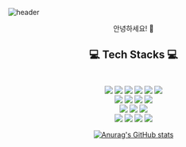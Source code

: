 
<!--
**Malbongs/Malbongs** is a ✨ _special_ ✨ repository because its `README.md` (this file) appears on your GitHub profile.

Here are some ideas to get you started:

- 🔭 I’m currently working on ...
- 🌱 I’m currently learning ...
- 👯 I’m looking to collaborate on ...
- 🤔 I’m looking for help with ...
- 💬 Ask me about ...
- 📫 How to reach me: ...
- 😄 Pronouns: ...
- ⚡ Fun fact: ...
-->
![header](https://capsule-render.vercel.app/api?type=waving&color=auto&height=200&section=header&text=Malbongs&fontSize=60)<br>
<div align = "center"> 
안녕하세요! 👋


## 💻  Tech Stacks 💻 <br><br>
<img src ="https://img.shields.io/badge/JS-F7DF1E.svg?&style=for-the-badge&logo=JavaScript&logoColor=white"/>
<img src ="https://img.shields.io/badge/jQuery-0769AD.svg?&style=for-the-badge&logo=jQuery&logoColor=white"/>
<img src ="https://img.shields.io/badge/TS-3178C6?&style=for-the-badge&logo=TypeScript&logoColor=white"/>
<img src ="https://img.shields.io/badge/Next.js-000000?&style=for-the-badge&logo=Next.js&logoColor=white"/>
<img src ="https://img.shields.io/badge/React.js-61DAFB.svg?&style=for-the-badge&logo=React&logoColor=white"/>
<img src ="https://img.shields.io/badge/node.js-339933.svg?&style=for-the-badge&logo=Node.js&logoColor=white"/><br>
<img src ="https://img.shields.io/badge/VScode-007ACC.svg?&style=for-the-badge&logo=Visual Studio Code&logoColor=white"/>
<img src ="https://img.shields.io/badge/Yarn-2C8EBB.svg?&style=for-the-badge&logo=Yarn&logoColor=white"/>
<img src ="https://img.shields.io/badge/npm-CB3837.svg?&style=for-the-badge&logo=npm&logoColor=white"/>
<img src ="https://img.shields.io/badge/express-000000.svg?&style=for-the-badge&logo=Express&logoColor=white"/><br>
<img src ="https://img.shields.io/badge/Nest.js-E0234E.svg?&style=for-the-badge&logo=NestJS&logoColor=white"/>
<img src ="https://img.shields.io/badge/Oracle-F80000.svg?&style=for-the-badge&logo=Oracle&logoColor=white"/>
<img src ="https://img.shields.io/badge/MySQL-4479A1.svg?&style=for-the-badge&logo=MySQL&logoColor=white"/><br>
<img src ="https://img.shields.io/badge/Figma-F24E1E.svg?&style=for-the-badge&logo=Figma&logoColor=white"/>
<img src ="https://img.shields.io/badge/Bootstrap-7952B3.svg?&style=for-the-badge&logo=Bootstrap&logoColor=white"/>
<img src ="https://img.shields.io/badge/Git-F05032.svg?&style=for-the-badge&logo=Git&logoColor=white"/>
<img src ="https://img.shields.io/badge/GitHub-181717.svg?&style=for-the-badge&logo=GitHub&logoColor=white"/>







[![Anurag's GitHub stats](https://github-readme-stats.vercel.app/api?username=Malbongs)](https://github.com/Malbongs/github-readme-stats)
</div>
